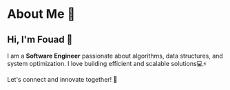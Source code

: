 # About Me 🚀

## Hi, I'm Fouad 👋

I am a **Software Engineer** passionate about algorithms, data structures, and system optimization. I love building efficient and scalable solutions💻⚡

Let's connect and innovate together! 🚀
